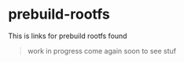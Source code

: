 # prebuild-rootfs
This is links for prebuild rootfs found
> work in progress come again soon to see stuf
